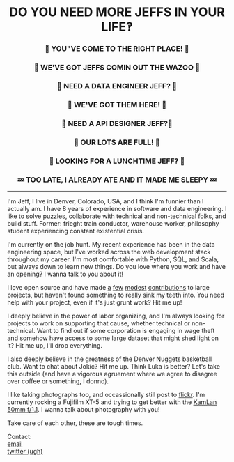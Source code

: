 <h1 align=center border-bottom=0>DO YOU NEED MORE JEFFS IN YOUR LIFE‽</h1>
<h3 align=center border-bottom=0>🎈 YOU"VE COME TO THE RIGHT PLACE!  🎈</h3>
<h3 align=center border-bottom=0>🎉 WE'VE GOT JEFFS COMIN OUT THE WAZOO 🎉</h3>
<h3 align=center border-bottom=0>🚨 NEED A DATA ENGINEER JEFF? 🚨</h3>
<h3 align=center border-bottom=0>📍 WE'VE GOT THEM HERE! 📍</h3>
<h3 align=center border-bottom=0>📝 NEED A API DESIGNER JEFF?📝</h3>
<h3 align=center border-bottom=0>🏁 OUR LOTS ARE FULL! 🏁</h3>
<h3 align=center border-bottom=0>🍔 LOOKING FOR A LUNCHTIME JEFF? 🍔</h3>
<h3 align=center border-bottom=0>💤 TOO LATE, I ALREADY ATE AND IT MADE ME SLEEPY 💤</h3>

---

I'm Jeff, I live in Denver, Colorado, USA, and I think I'm funnier than I actually am. I have 8 years of experience in software and data engineering. I like to solve puzzles, collaborate with technical and non-technical folks, and build stuff. Former: frieght train conductor, warehouse worker, philosophy student experiencing constant existential crisis.

I'm currently on the job hunt. My recent experience has been in the data engineering space, but I've worked across the web development stack throughout my career. I'm most comfortable with Python, SQL, and Scala, but always down to learn new things. Do you love where you work and have an opening? I wanna talk to you about it!

I love open source and have made [a](https://github.com/Kapeli/cheatsheets/commit/73d574743d3bda4c7fc17226a9e3a3f5b9c410c4) [few](https://github.com/bitcoin/bitcoin/commit/ef97b89902f03d710f6111a1d8deaaa87d92a817) [modest](https://github.com/withastro/astro/pull/7984/commits/47d8ac322326483b21de57db54add4f2b5420ddb) [contributions](https://github.com/apache/beam/commit/68ecff91b87aa14e4730c4c0f40bcb724c1b83d8) to large projects, but haven't found something to really sink my teeth into. You need help with your project, even if it's just grunt work? Hit me up!

I deeply believe in the power of labor organizing, and I'm always looking for projects to work on supporting that cause, whether technical or non-technical. Want to find out if some corporation is engaging in wage theft and somehow have access to some large dataset that might shed light on it? Hit me up, I'll drop everything.

I also deeply believe in the greatness of the Denver Nuggets basketball club. Want to chat about Jokić? Hit me up. Think Luka is better? Let's take this outside (and have a vigorous agruement where we agree to disagree over coffee or something, I donno).

I like taking photographs too, and occassionally still post to [flickr](https://flickr.com/photos/eioua). I'm currently rocking a Fujifilm XT-5 and trying to get better with the [KamLan 50mm f/1.1](https://www.kamlan.shop/products/50mm-f-1-1-mk2). I wanna talk about photography with you!

Take care of each other, these are tough times.

Contact:  
[email](mailto:jeff@jbrr.dev)  
[twitter (ugh)](https://twitter.com/jefbrr)
